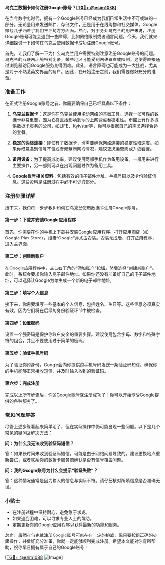 **乌克兰数据卡如何注册Google账号？[[TG💪+ @esim1088](https://t.me/s/esim1088)]**

在当今数字化时代，拥有一个Google账号已经成为我们日常生活中不可或缺的一部分。无论是用来发送邮件、存储文件，还是用于在线购物和社交媒体，Google账号几乎涵盖了我们生活的方方面面。然而，对于身处乌克兰的用户来说，注册Google账号可能会遇到一些障碍，比如网络限制或者语言问题。今天，我们就来详细探讨一下如何在乌克兰使用数据卡成功注册Google账号。

首先，让我们了解一下为什么乌克兰用户需要特别注意注册Google账号的问题。乌克兰的互联网环境相对复杂，某些地区可能受到网络审查或限制，这使得直接通过浏览器访问Google服务变得困难。此外，语言障碍也可能成为一大挑战，尤其是对于不熟悉英文界面的用户。因此，在开始注册之前，我们需要做好充分的准备。

### 准备工作

在正式注册Google账号之前，你需要确保自己已经具备以下条件：

1. **乌克兰数据卡**：这是你在乌克兰使用移动网络的基础工具。选择一张可靠的数据卡非常重要，因为它将直接影响到你的上网速度和稳定性。市面上有许多提供数据卡服务的公司，如LIFE、Kyivstar等，你可以根据自己的需求选择合适的套餐。

2. **稳定的网络连接**：即使有了数据卡，也需要确保网络连接的稳定性和速度。如果你经常遇到信号不佳或者频繁断网的情况，建议更换运营商或升级套餐。

3. **备用设备**：为了提高成功率，建议使用两部手机作为备用设备。一部用来进行主要操作，另一部则可以在出现问题时作为备用工具。

4. **Google账号相关资料**：包括有效的电子邮件地址、手机号码以及身份验证信息。这些资料是注册过程中必不可少的部分。

### 注册步骤详解

接下来，我们将一步步教你如何在乌克兰使用数据卡注册Google账号。

#### 第一步：下载并安装Google应用程序

首先，你需要在你的手机上下载并安装Google应用程序。打开应用商店（如Google Play Store），搜索“Google”并点击安装。安装完成后，打开应用程序，进入主界面。

#### 第二步：创建新账户

在Google应用程序中，点击右下角的“添加账户”按钮。然后选择“创建新账户”。此时，系统会要求你输入电子邮件地址。如果你还没有准备好自己的电子邮件地址，可以选择让Google为你生成一个新的电子邮件地址。

#### 第三步：填写个人信息

接下来，你需要填写一些基本的个人信息，包括姓名、生日等。这些信息必须真实有效，因为它们将在后续的身份验证环节中被检查。

#### 第四步：设置密码

设置一个强密码是保护你账户安全的重要步骤。建议使用包含字母、数字和特殊字符的组合，并且不要使用过于简单的密码。

#### 第五步：验证手机号码

为了验证你的身份，Google会向你提供的手机号码发送一条验证码短信。确保你的手机能够正常接收短信，并及时输入收到的验证码。

#### 第六步：完成注册

完成以上所有步骤后，你的Google账号就注册成功了！你可以开始享受Google提供的各种服务了。

### 常见问题解答

尽管上述步骤看起来简单明了，但在实际操作中仍可能出现一些问题。以下是几个常见的疑问及解决方法：

**问：为什么我无法收到验证码短信？**

答：如果长时间未收到验证码短信，可能是由于网络问题导致的。建议更换地点重新尝试，或者联系你的数据卡服务商确认是否有信号覆盖问题。

**问：我的Google账号为什么会提示“验证失败”？**

答：这种情况通常是因为输入的信息与实际不符。请仔细核对所填信息是否准确无误。

### 小贴士

- 在注册过程中保持耐心，避免急于求成。
- 如果遇到困难，可以寻求专业人士的帮助。
- 定期更新你的Google应用程序以获得最新的功能和服务。

总之，虽然在乌克兰注册Google账号可能存在一定的挑战，但只要按照正确的步骤操作，并做好充分准备，你就一定能够顺利完成注册。希望本文能对你有所帮助，祝你早日拥有属于自己的Google账号！

[[TG💪+ @esim1088](https://t.me/s/esim1088) ![Image](https://i.postimg.cc/4NQfJmqS/Snipaste-2025-05-13-00-14-12.png)]